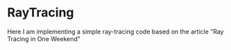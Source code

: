 # RayTracing
Here I am implementing a simple ray-tracing code based on the article "Ray Tracing in One Weekend"
